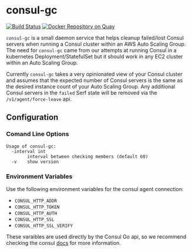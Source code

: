 # consul-gc

[![Build Status](https://travis-ci.org/momentumft/consul-gc.svg?branch=master)](https://travis-ci.org/momentumft/consul-gc) [![Docker Repository on Quay](https://quay.io/repository/momentumft/consul-gc/status "Docker Repository on Quay")](https://quay.io/repository/momentumft/consul-gc)

`consul-gc` is a small daemon service that helps cleanup failed/lost Consul servers when running a Consul cluster within an AWS Auto Scaling Group. The need for `consul-gc` came from our attempts at running Consul in a kubernetes Deployment/StatefulSet but it should work in any EC2 cluster within an Auto Scaling Group.

Currently `consul-gc` takes a very opinionated view of your Consul cluster and assumes that the expected number of Consul servers is the same as the desired instance count of your Auto Scaling Group. Any additional Consul servers in the `failed` Serf state will be removed via the `/v1/agent/force-leave` api.

## Configuration

### Comand Line Options

```
Usage of consul-gc:
  -interval int
        interval between checking members (default 60)
  -v	show version
```

### Environment Variables

Use the following environment variables for the consul agent connection:

- `CONSUL_HTTP_ADDR`
- `CONSUL_HTTP_TOKEN`
- `CONSUL_HTTP_AUTH`
- `CONSUL_HTTP_SSL`
- `CONSUL_HTTP_SSL_VERIFY`

These varaibles are used directly by the Consul Go api, so we recommend checking the consul [docs](https://godoc.org/github.com/hashicorp/consul/api#pkg-constants) for more information.
